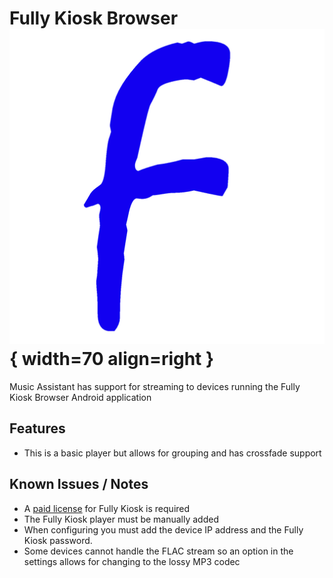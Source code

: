 # Fully Kiosk Browser ![Preview image](../assets/icons/fully-kiosk.png){ width=70 align=right }

Music Assistant has support for streaming to devices running the Fully Kiosk Browser Android application

## Features

- This is a basic player but allows for grouping and has crossfade support
  
## Known Issues / Notes

- A [paid license](https://www.fully-kiosk.com/#pricing) for Fully Kiosk is required
- The Fully Kiosk player must be manually added
- When configuring you must add the device IP address and the Fully Kiosk password.
- Some devices cannot handle the FLAC stream so an option in the settings allows for changing to the lossy MP3 codec
